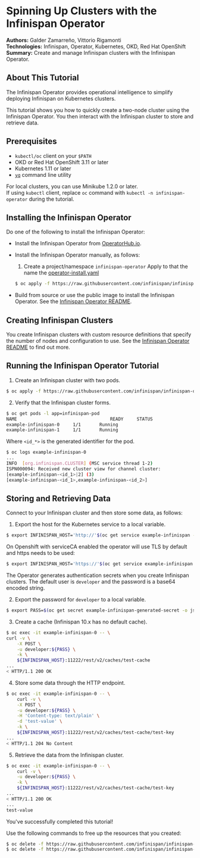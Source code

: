 Spinning Up Clusters with the Infinispan Operator
=================================================
**Authors:** Galder Zamarreño, Vittorio Rigamonti  
**Technologies:** Infinispan, Operator, Kubernetes, OKD, Red Hat OpenShift  
**Summary:** Create and manage Infinispan clusters with the Infinispan Operator.  

About This Tutorial
-------------------
The Infinispan Operator provides operational intelligence to simplify deploying Infinispan on Kubernetes clusters.

This tutorial shows you how to quickly create a two-node cluster using the Infinispan Operator. You then interact with the Infinispan cluster to store and retrieve data.

Prerequisites
-------------

* `kubectl/oc` client on your `$PATH`
* OKD or Red Hat OpenShift 3.11 or later
* Kubernetes 1.11 or later
* [`yq`](https://github.com/kislyuk/yq) command line utility

For local clusters, you can use Minikube 1.2.0 or later.  
If using `kubectl` client, replace `oc` command with `kubectl -n infinispan-operator` during the tutorial.

Installing the Infinispan Operator
----------------------------------
Do one of the following to install the Infinispan Operator:

* Install the Infinispan Operator from [OperatorHub.io](https://operatorhub.io/).

* Install the Infinispan Operator manually, as follows:
  1. Create a project/namespace `infinispan-operator`
  Apply to that the name the [operator-install.yaml](https://raw.githubusercontent.com/infinispan/infinispan-operator/2.0.x/deploy/operator-install.yaml)
  ```bash
  $ oc apply -f https://raw.githubusercontent.com/infinispan/infinispan-operator/2.0.x/deploy/operator-install.yaml
  ```

* Build from source or use the public image to install the Infinispan Operator. See the [Infinispan Operator README](https://github.com/infinispan/infinispan-operator).

Creating Infinispan Clusters
----------------------------
You create Infinispan clusters with custom resource definitions that specify the number of nodes and configuration to use. See the [Infinispan Operator README](https://github.com/infinispan/infinispan-operator/tree/2.0.x) to find out more.

Running the Infinispan Operator Tutorial
----------------------------------------
1. Create an Infinispan cluster with two pods.
```bash
$ oc apply -f https://raw.githubusercontent.com/infinispan/infinispan-operator/2.0.x/deploy/cr/minimal/cr_minimal.yaml
```

2. Verify that the Infinispan cluster forms.
```bash
$ oc get pods -l app=infinispan-pod
NAME                                   READY     STATUS
example-infinispan-0     1/1       Running
example-infinispan-1     1/1       Running
```
Where `<id_*>` is the generated identifier for the pod.
```bash
$ oc logs example-infinispan-0
...
INFO  [org.infinispan.CLUSTER] (MSC service thread 1-2)
ISPN000094: Received new cluster view for channel cluster:
[example-infinispan-<id_1>|2] (3)
[example-infinispan-<id_1>,example-infinispan-<id_2>]
```

Storing and Retrieving Data
---------------------------
Connect to your Infinispan cluster and then store some data, as follows:

1. Export the host for the Kubernetes service to a local variable.
```bash
$ export INFINISPAN_HOST='http://'$(oc get service example-infinispan -o jsonpath={.spec.clusterIP})
```
On Openshift with serviceCA enabled the operator will use TLS by default and https needs to be used:
```bash
$ export INFINISPAN_HOST='https://'$(oc get service example-infinispan -o jsonpath={.spec.clusterIP})
```

  The Operator generates authentication secrets when you create Infinispan clusters. The default user is `developer` and the password is a base64 encoded string.

2. Export the password for `developer` to a local variable.
```bash
$ export PASS=$(oc get secret example-infinispan-generated-secret -o jsonpath="{.data.identities\.yaml}" | base64 --decode | yq -r .credentials[0].password)
```

3. Create a cache (Infinispan 10.x has no default cache).
```bash
$ oc exec -it example-infinispan-0 -- \
curl -v \
    -X POST \
    -u developer:${PASS} \
    -k \
    ${INFINISPAN_HOST}:11222/rest/v2/caches/test-cache
...
< HTTP/1.1 200 OK
```

4. Store some data through the HTTP endpoint.
```bash
$ oc exec -it example-infinispan-0 -- \
    curl -v \
    -X POST \
    -u developer:${PASS} \
    -H 'Content-type: text/plain' \
    -d 'test-value' \
    -k \
    ${INFINISPAN_HOST}:11222/rest/v2/caches/test-cache/test-key
...
< HTTP/1.1 204 No Content
```

5. Retrieve the data from the Infinispan cluster.
```bash
$ oc exec -it example-infinispan-0 -- \
    curl -v \
    -u developer:${PASS} \
    -k \
    ${INFINISPAN_HOST}:11222/rest/v2/caches/test-cache/test-key
...
< HTTP/1.1 200 OK
...
test-value
```

  You've successfully completed this tutorial!

  Use the following commands to free up the resources that you created:

  ```bash
  $ oc delete -f https://raw.githubusercontent.com/infinispan/infinispan-operator/2.0.x/deploy/cr/minimal/cr_minimal.yaml
  $ oc delete -f https://raw.githubusercontent.com/infinispan/infinispan-operator/2.0.x/deploy/operator-install.yaml
  ```
